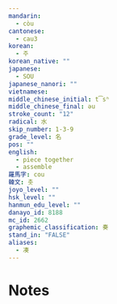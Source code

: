 ```yaml
---
mandarin:
  - còu
cantonese:
  - cau3
korean:
  - 주
korean_native: ""
japanese:
  - SOU
japanese_nanori: ""
vietnamese:
middle_chinese_initial: t͡sʰ
middle_chinese_final: əu
stroke_count: "12"
radical: 水
skip_number: 1-3-9
grade_level: 名
pos: ""
english:
  - piece together
  - assemble
羅馬字: cou
韓文: 촛
joyo_level: ""
hsk_level: ""
hanmun_edu_level: ""
danayo_id: 8188
mc_id: 2662
graphemic_classification: 奏
stand_in: "FALSE"
aliases:
  - 凑
---
```


# Notes
